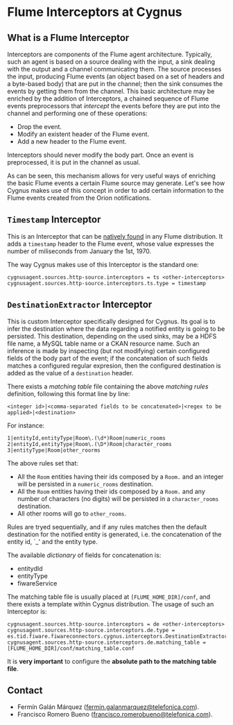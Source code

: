 # Flume Interceptors at Cygnus

## What is a Flume Interceptor
Interceptors are components of the Flume agent architecture. Typically, such an agent is based on a source dealing with the input, a sink dealing with the output and a channel communicating them. The source processes the input, producing Flume events (an object based on a set of headers and a byte-based body) that are put in the channel; then the sink consumes the events by getting them from the channel. This basic architecture may be enriched by the addition of Interceptors, a chained sequence of Flume events preprocessors that <i>intercept</i> the events before they are put into the channel and performing one of these operations:

* Drop the event.
* Modify an existent header of the Flume event.
* Add a new header to the Flume event.

Interceptors should never modify the body part. Once an event is preprocessed, it is put in the channel as usual.

As can be seen, this mechanism allows for very useful ways of enriching the basic Flume events a certain Flume source may generate. Let's see how Cygnus makes use of this concept in order to add certain information to the Flume events created from the Orion notifications.   

## `Timestamp` Interceptor
This is an Interceptor that can be [natively found](https://flume.apache.org/FlumeUserGuide.html#timestamp-interceptor) in any Flume distribution. It adds a `timestamp` header to the Flume event, whose value expresses the number of miliseconds from January the 1st, 1970.

The way Cygnus makes use of this Interceptor is the standard one:

    cygnusagent.sources.http-source.interceptors = ts <other-interceptors>
    cygnusagent.sources.http-source.interceptors.ts.type = timestamp 

## `DestinationExtractor` Interceptor
This is custom Interceptor specifically designed for Cygnus. Its goal is to infer the destination where the data regarding a notified entity is going to be persisted. This destination, depending on the used sinks, may be a HDFS file name, a MySQL table name or a CKAN resource name. Such an inference is made by inspecting (but not modifying) certain configured fields of the body part of the event; if the concatenation of such fields matches a configured regular expresion, then the configured destination is added as the value of a `destination` header.

There exists a <i>matching table</i> file containing the above <i>matching rules</i> definition, following this format line by line:

    <integer id>|<comma-separated fields to be concatenated>|<regex to be applied>|<destination>

For instance:

    1|entityId,entityType|Room\.(\d*)Room|numeric_rooms
    2|entityId,entityType|Room\.(\D*)Room|character_rooms
    3|entityType|Room|other_roorms

The above rules set that:

* All the `Room` entities having their ids composed by a `Room.` and an integer will be persisted in a `numeric_rooms` destination.
* All the `Room` entities having their ids composed by a `Room.` and any number of characters (no digits) will be persisted in a `character_rooms` destination.
* All other rooms will go to `other_rooms`.

Rules are tryed sequentially, and if any rules matches then the default destination for the notified entity is generated, i.e. the concatenation of the entity id, `_' and the entity type.

The available <i>dictionary</i> of fields for concatenation is:

* entitydId
* entityType
* fiwareService

The matching table file is usually placed at `[FLUME_HOME_DIR]/conf`, and there exists a template within Cygnus distribution. The usage of such an Interceptor is:

    cygnusagent.sources.http-source.interceptors = de <other-interceptors>
    cygnusagent.sources.http-source.interceptors.de.type = es.tid.fiware.fiwareconnectors.cygnus.interceptors.DestinationExtractor$Builder
    cygnusagent.sources.http-source.interceptors.de.matching_table = [FLUME_HOME_DIR]/conf/matching_table.conf

It is <b>very important</b> to configure the <b>absolute path to the matching table file</b>. 

## Contact

* Fermín Galán Márquez (fermin.galanmarquez@telefonica.com).
* Francisco Romero Bueno (francisco.romerobueno@telefonica.com).
